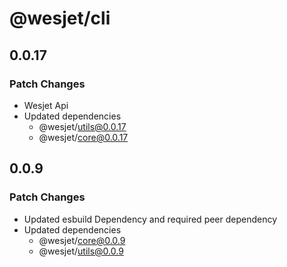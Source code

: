 # @wesjet/cli

## 0.0.17

### Patch Changes

- Wesjet Api
- Updated dependencies
  - @wesjet/utils@0.0.17
  - @wesjet/core@0.0.17

## 0.0.9

### Patch Changes

- Updated esbuild Dependency and required peer dependency
- Updated dependencies
  - @wesjet/core@0.0.9
  - @wesjet/utils@0.0.9
